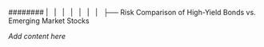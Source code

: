 ######## |   |   |   |   |   |   |   ├── Risk Comparison of High-Yield Bonds vs. Emerging Market Stocks

*Add content here*